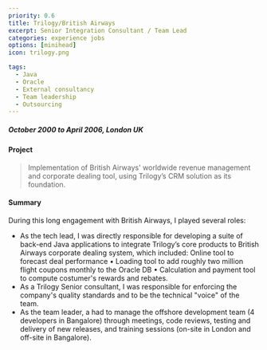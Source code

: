```yaml
---
priority: 0.6
title: Trilogy/British Airways
excerpt: Senior Integration Consultant / Team Lead
categories: experience jobs
options: [minihead]
icon: trilogy.png

tags:
  - Java
  - Oracle
  - External consultancy
  - Team leadership
  - Outsourcing
---
```


##### October 2000 to April 2006, London UK

#### Project

> Implementation of British Airways&#39; worldwide revenue management and corporate dealing tool, using Trilogy’s CRM solution as its foundation.

#### Summary

During this long engagement with British Airways, I played several roles:

- As the tech lead, I was directly responsible for developing a suite of back-end Java applications to
integrate Trilogy’s core products to British Airways corporate dealing system, which included: Online
tool to forecast deal performance • Loading tool to add roughly two million flight coupons monthly to
the Oracle DB • Calculation and payment tool to compute costumer&#39;s rewards and rebates.
- As a Trilogy Senior consultant, I was responsible for enforcing the company's quality standards and to be the 
technical "voice" of the team.
- As the team leader, a had to manage the offshore development team (4 developers in Bangalore)
through meetings, code reviews, testing and delivery of new releases, and training sessions (on-site
in London and off-site in Bangalore).
